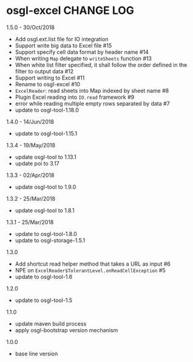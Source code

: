 # osgl-excel CHANGE LOG

1.5.0 - 30/Oct/2018
* Add osgl.ext.list file for IO integration
* Support write big data to Excel file #15
* Support specify cell data format by header name #14
* When writing `Map` delegate to `writeSheets` function #13
* When white list filter specified, it shall follow the order defined in the filter to output data #12
* Support writing to Excel #11
* Rename to osgl-excel #10
* `ExcelReader`: read sheets into Map indexed by sheet name #8
* Plugin Excel reading into `IO.read` framework #9
* error while reading multiple empty rows separated by data #7
* update to osgl-tool-1.18.0

1.4.0 - 14/Jun/2018
* update to osgl-tool-1.15.1

1.3.4 - 19/May/2018
* update osgl-tool to 1.13.1
* update poi to 3.17

1.3.3 - 02/Apr/2018
* update osgl-tool to 1.9.0

1.3.2 - 25/Mar/2018
* update osgl-tool to 1.8.1

1.3.1 - 25/Mar/2018
* update to osgl-tool-1.8.0
* update to osgl-storage-1.5.1

1.3.0
* Add shortcut read helper method that takes a URL as input #6
* NPE on `ExcelReader$TolerantLevel.onReadCellException` #5
* update to osgl-tool-1.6

1.2.0
* update to osgl-tool-1.5

1.1.0
* update maven build process
* apply osgl-bootstrap version mechanism

1.0.0 
* base line version
